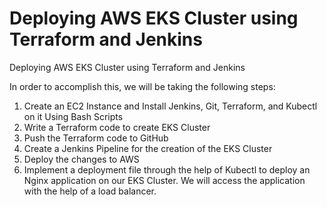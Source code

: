 # Deploying AWS EKS Cluster using Terraform and Jenkins
Deploying AWS EKS Cluster using Terraform and Jenkins

In order to accomplish this, we will be taking the following steps:
1. Create an EC2 Instance and Install Jenkins, Git, Terraform, and Kubectl on it Using Bash Scripts
2. Write a Terraform code to create EKS Cluster
3. Push the Terraform code to GitHub
4. Create a Jenkins Pipeline for the creation of the EKS Cluster
5. Deploy the changes to AWS
6. Implement a deployment file through the help of Kubectl to deploy an Nginx application on our EKS Cluster. We will access the application with the help of a load balancer.
